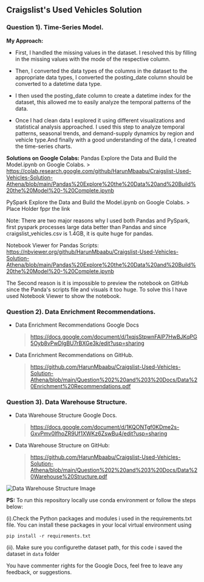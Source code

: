## **Craigslist's Used Vehicles Solution** 

### Question 1). Time-Series Model. 

**My Approach:**

- First, I handled the missing values in the dataset. I resolved this by filling in the missing values with the mode of the respective column.

- Then, I converted the data types of the columns in the dataset to the appropriate data types, I converted the posting_date column should be converted to a datetime data type.

- I then used the posting_date column to create a datetime index for the dataset, this allowed me to easily analyze the temporal patterns of the data.

- Once I had clean data I explored it using different visualizations and statistical analysis approached. I used this step to analyze temporal patterns, seasonal trends, and demand-supply dynamics by region and vehicle type.And finally with a good understanding of the data, I created the time-series charts. 

**Solutions on Google Colabs:**
Pandas Explore the Data and Build the Model.ipynb on Google Colabs. 
	> https://colab.research.google.com/github/HarunMbaabu/Craigslist-Used-Vehicles-Solution-Athena/blob/main/Pandas%20Explore%20the%20Data%20and%20Build%20the%20Model%20-%20Complete.ipynb

PySpark Explore the Data and Build the Model.ipynb on Google Colabs.
	> Place Holder fppr the link

Note: There are two major reasons why I used both Pandas and PySpark, first pyspark processes large data better than Pandas and since craigslist_vehicles.csv is 1.4GB, it is quite huge for pandas.

Notebook Viewer for Pandas Scripts: https://nbviewer.org/github/HarunMbaabu/Craigslist-Used-Vehicles-Solution-Athena/blob/main/Pandas%20Explore%20the%20Data%20and%20Build%20the%20Model%20-%20Complete.ipynb 


The Second reason is it is impossible to preview the notebook on GitHub since the Panda's scripts file and visuals it too huge. To solve this I have used Notebook Viewer to show the notebook. 

### Question 2). Data Enrichment Recommendations.
- Data Enrichment Recommendations Google Docs
 	> https://docs.google.com/document/d/1xqjsStpwnFAlP7HwBJKqPG5Oyb8vPwDlgBU7rBXGe3k/edit?usp=sharing 

- Data Enrichment Recommendations on GitHub.
	> https://github.com/HarunMbaabu/Craigslist-Used-Vehicles-Solution-Athena/blob/main/Question%202%20and%203%20Docs/Data%20Enrichment%20Recommendations.pdf

### Question 3). Data Warehouse Structure.
- Data Warehouse Structure Google Docs.
 	> https://docs.google.com/document/d/1KQONTgf0KDme2s-GxvPmv0IfhoZR9Uf1XWKz6ZswBu4/edit?usp=sharing 

- Data Warehouse Structure on GitHub: 
	> https://github.com/HarunMbaabu/Craigslist-Used-Vehicles-Solution-Athena/blob/main/Question%202%20and%203%20Docs/Data%20Warehouse%20Structure.pdf


![Data Warehouse Structure Image](https://github.com/HarunMbaabu/Craigslist-Used-Vehicles-Solution-Athena/blob/main/Image/Screenshot%20from%202023-08-05%2021-08-18.png)

**PS:** 
To run this repository locally use conda environment or follow the steps below: 

(i).Check the Python packages and modules i used in the requirements.txt file. You can install these packages in your local virtual environment using 

```code 
pip install -r requirements.txt
```  

(ii). Make sure you configurethe dataset path, for this code i saved the dataset in ```data``` folder

You have commenter rights for the Google Docs, feel free to leave any feedback, or suggestions.  

